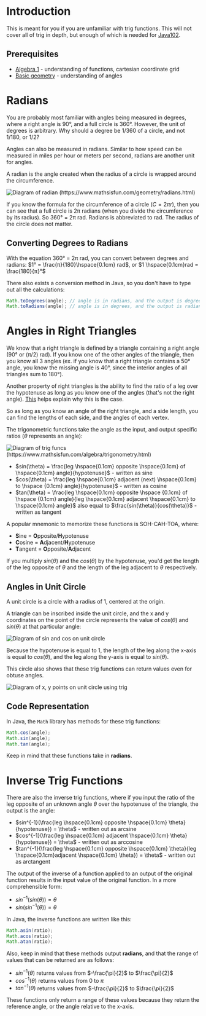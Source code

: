 # Introduction
This is meant for you if you are unfamiliar with trig functions. This will not cover all of trig in depth, but enough of which is needed for [Java102](Java102.md#challenge-rotation). 

## Prerequisites
- [Algebra 1](https://www.khanacademy.org/math/algebra) - understanding of functions, cartesian coordinate grid
- [Basic geometry](https://www.khanacademy.org/math/geometry) - understanding of angles

# Radians
You are probably most familiar with angles being measured in degrees, where a right angle is 90°, and a full circle is 360°.
However, the unit of degrees is arbitrary. Why should a degree be 1/360 of a circle, and not 1/180, or 1/2?

Angles can also be measured in radians. Similar to how speed can be measured in miles per hour or meters per second, radians are another unit for angles.

A radian is the angle created when the radius of a circle is wrapped around the circumference.

![Diagram of radian (https://www.mathsisfun.com/geometry/radians.html)](https://www.mathsisfun.com/geometry/images/radian-circle.svg)

If you know the formula for the circumference of a circle ($C = 2 \pi r$), then you can see that a full circle is 2π radians (when you divide the circumference by its radius). So 360° = 2π rad. Radians is abbreviated to rad. The radius of the circle does not matter. 

## Converting Degrees to Radians
With the equation 360° = 2π rad, you can convert between degrees and radians:
$1° = \frac{π}{180}\hspace{0.1cm} rad$, or $1 \hspace{0.1cm}rad = \frac{180}{π}°$

There also exists a conversion method in Java, so you don't have to type out all the calculations:
```java
Math.toDegrees(angle); // angle is in radians, and the output is degrees
Math.toRadians(angle); // angle is in degrees, and the output is radians
```

# Angles in Right Triangles
We know that a right triangle is defined by a triangle containing a right angle (90° or (π/2) rad). If you know one of the other angles of the triangle, then you know all 3 angles (ex. if you know that a right triangle contains a 50° angle, you know the missing angle is 40°, since the interior angles of all triangles sum to 180°).

Another property of right triangles is the ability to find the ratio of a leg over the hypotenuse as long as you know one of the angles (that's not the right angle). [This](https://services.math.duke.edu/~rann/labs106.2018pdfs/Lab1.A.Crash.Course.in.Trig.pdf) helps explain why this is the case.

So as long as you know an angle of the right triangle, and a side length, you can find the lengths of each side, and the angles of each vertex.

The trigonometric functions take the angle as the input, and output specific ratios ($θ$ represents an angle):

![Diagram of trig funcs (https://www.mathsisfun.com/algebra/trigonometry.html)](https://www.mathsisfun.com/algebra/images/adjacent-opposite-hypotenuse.svg)


- $sin(\theta) = \frac{leg \hspace{0.1cm} opposite \hspace{0.1cm} of \hspace{0.1cm} angle}{hypotenuse}$ - written as sine
- $cos(\theta) = \frac{leg \hspace{0.1cm} adjacent (next) \hspace{0.1cm} to \hspace {0.1cm} angle}{hypotenuse}$ - written as cosine
- $tan(\theta) = \frac{leg \hspace{0.1cm} opposite \hspace {0.1cm} of \hspace {0.1cm} angle}{leg \hspace{0.1cm} adjacent \hspace{0.1cm} to \hspace{0.1cm} angle}$ also equal to $\frac{sin(\theta)}{cos(\theta)}$ - written as tangent

A popular mnemonic to memorize these functions is SOH-CAH-TOA, where:
- **S**ine = **O**pposite/**H**ypotenuse
- **C**osine = **A**djacent/**H**ypotenuse
- **T**angent = **O**pposite/**A**djacent


If you multiply $sin(\theta)$ and the $cos(\theta)$ by the hypotenuse, you'd get the length of the leg opposite of $\theta$ and the length of the leg adjacent to $\theta$ respectively.

## Angles in Unit Circle
A unit circle is a circle with a radius of 1, centered at the origin. 

A triangle can be inscribed inside the unit circle, and the x and y coordinates on the point of the circle represents the value of $cos(\theta)$ and $sin(\theta)$ at that particular angle:

![Diagram of sin and cos on unit circle](https://s3-us-west-2.amazonaws.com/courses-images/wp-content/uploads/sites/3675/2018/09/27003528/CNX_Precalc_Figure_05_02_0022.jpg)

Because the hypotenuse is equal to 1, the length of the leg along the x-axis is equal to $cos(\theta)$, and the leg along the y-axis is equal to $sin(\theta)$.

This circle also shows that these trig functions can return values even for obtuse angles. 

![Diagram of x, y points on unit circle using trig](https://trigidentities.info/wp-content/uploads/2020/07/Unit-Circle-Chart.jpg)

## Code Representation
In Java, the `Math` library has methods for these trig functions:

```java
Math.cos(angle);
Math.sin(angle);
Math.tan(angle);
```
Keep in mind that these functions take in **radians**. 
# Inverse Trig Functions
There are also the inverse trig functions, where if you input the ratio of the leg opposite of an unknown angle $θ$ over the hypotenuse of the triangle, the output is the angle:

- $sin^{-1}(\frac{leg \hspace{0.1cm} opposite \hspace{0.1cm} \theta}{hypotenuse}) = \theta$ - written out as arcsine
- $cos^{-1}(\frac{leg \hspace{0.1cm} adjacent \hspace{0.1cm} \theta}{hypotenuse}) = \theta$ - written out as arccosine
- $tan^{-1}(\frac{leg \hspace{0.1cm} opposite \hspace{0.1cm} \theta}{leg \hspace{0.1cm}adjacent \hspace{0.1cm} \theta}) = \theta$ - written out as arctangent


The output of the inverse of a function applied to an output of the original function results in the input value of the original function. In a more comprehensible form:

- $sin^{-1}(sin(\theta)) = \theta$
- $sin(sin^{-1}(\theta)) = \theta$

In Java, the inverse functions are written like this:
```java
Math.asin(ratio);
Math.acos(ratio);
Math.atan(ratio);
```
Also, keep in mind that these methods output **radians**, and that the range of values that can be returned are as follows:

- $sin^{-1}(\theta)$ returns values from $-\frac{\pi}{2}$ to $\frac{\pi}{2}$
- $cos^{-1}(\theta)$ returns values from $0$ to $\pi$
- $tan^{-1}(\theta)$ returns values from $-\frac{\pi}{2}$ to $\frac{\pi}{2}$

These functions only return a range of these values because they return the reference angle, or the angle relative to the x-axis.